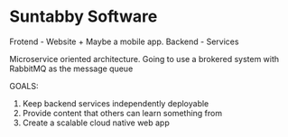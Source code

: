 # Suntabby Software
Frotend - Website + Maybe a mobile app.
Backend - Services

Microservice oriented architecture. Going to use a brokered system with RabbitMQ as the message queue 

GOALS: 
1) Keep backend services independently deployable
2) Provide content that others can learn something from
3) Create a scalable cloud native web app
